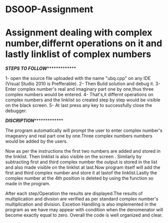 # DSOOP-Assignment
# Assignment dealing with complex number,differnt operations on it and lastly linklist of complex numbers

*******************************************************STEPS TO FOLLOW********************************************************************

1- open the source file uploaded with the name "ubq.cpp" on any IDE (Visual Studio 2010 is Prefferable).
2- Then Bulid solution and debug it.
3- Enter complex number's real and imaginary part one by one,thus three complex numbers would be entered.
4- That's,it differnt operations on complex numbers and the linklist so created step by step would be visible on the black screen.
5- At last press any key to successfully close the debugger.


*******************************************************DISCRIPTION********************************************************************

The program automatically will prompt the user to enter complex number's imageanry and real part one by one.Three complex numbers numbers would be added by the users.

Now as per the instructions the first two numbers are added and stored in the linklist. Then linklist is also visible on the screen . Similarly by subtracting first and third complex number the output is stored in the list and also made visible on the linklist at last.Now program itself will add the first and third complex number and store it at lastof the linklist.Lastly the complex number at the 4th position is deleted by using the function so made in the program.

After each step/Operation the results are displayed.The results of multiplication and divsion are verified as per standard complex number's multiplication and division. Excetion Handling is also implemented in the program as we have may appear with condition when the denomenator will become exactly equal to zero. Overall the code is well organized and clear.  









